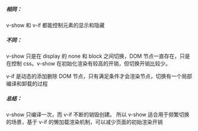 ##### 相同：

v-show 和 v-if 都能控制元素的显示和隐藏

##### 不同：

v-show 只是在 display 的 none 和 block 之间切换，DOM 节点一直存在，只是在控制 css。v-show 在初始化渲染有较高的开销，但切换开销比较少。

v-if 是动态的添加删除 DOM 节点，只有满足条件才会渲染节点，切换有一个局部编译和卸载的过程

##### 总结：

v-show 只编译一次，而 v-if 不断的销毁创建。
所以 v-show 适合用于频繁切换的场景，基于 v-if 的懒加载渲染机制，可以减少页面的初始渲染开销

